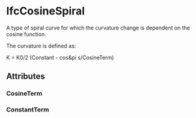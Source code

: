 # IfcCosineSpiral

A type of spiral curve for which the curvature change is dependent on the cosine function.
<!-- end of short definition -->

The curvature is defined as:

K = K0/2 (Constant - cos&pi s/CosineTerm)

## Attributes

### CosineTerm


### ConstantTerm

